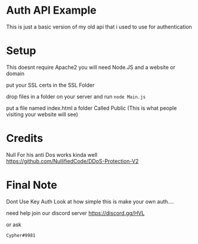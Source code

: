# Auth API Example

This is just a basic version of my old api that i used to use for authentication 

# Setup 

This doesnt require Apache2 
you will need Node.JS and a website or domain 

put your SSL certs in the SSL Folder

drop files in a folder on your server and run `node Main.js`

put a file named index.html a folder Called Public (This is what people visiting your website will see)

# Credits

Null For his anti Dos works kinda well 
https://github.com/NullifiedCode/DDoS-Protection-V2


# Final Note
Dont Use Key Auth Look at how simple this is make your own auth....

need help join our discord server https://discord.gg/HVL


or ask 

`Cypher#9981`
